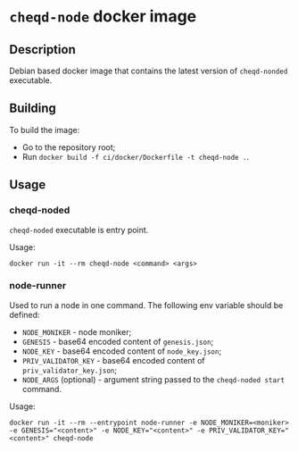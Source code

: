 # `cheqd-node` docker image

## Description

Debian based docker image that contains the latest version of `cheqd-nonded` executable.

## Building

To build the image:

- Go to the repository root;
- Run `docker build -f ci/docker/Dockerfile -t cheqd-node .`.

## Usage

### cheqd-noded

`cheqd-noded` executable is entry point.

Usage:

```
docker run -it --rm cheqd-node <command> <args>
```

### node-runner

Used to run a node in one command. The following env variable should be defined:

- `NODE_MONIKER` - node moniker;
- `GENESIS` - base64 encoded content of `genesis.json`;
- `NODE_KEY` - base64 encoded content of `node_key.json`;
- `PRIV_VALIDATOR_KEY` - base64 encoded content of `priv_validator_key.json`;
- `NODE_ARGS` (optional) - argument string passed to the `cheqd-noded start` command.

Usage:

```
docker run -it --rm --entrypoint node-runner -e NODE_MONIKER=<moniker> -e GENESIS="<content>" -e NODE_KEY="<content>" -e PRIV_VALIDATOR_KEY="<content>" cheqd-node
```
